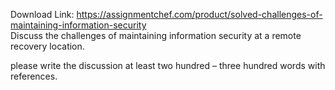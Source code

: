 Download Link: https://assignmentchef.com/product/solved-challenges-of-maintaining-information-security
<br>
Discuss the challenges of maintaining information security at a remote recovery location.

please write the discussion at least two hundred – three hundred words with references.